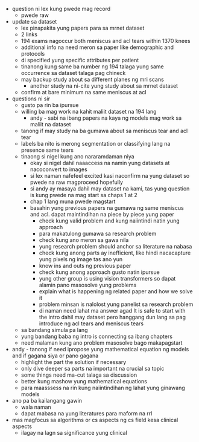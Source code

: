 - question ni lex kung pwede mag record
	- pwede raw
- update sa dataset
	- lex pinapakita  yung papers para sa mrnet dataset
	- 2 links
	- 194 exams nagoccur both meniscus and acl tears within 1370 knees
	- additional info na need meron sa paper like demographic and protocols
	- di specified yung specific attributes per patient
	- tinanong kung same ba number ng 194 talaga yung same occurrence sa dataset talaga pag chineck
	- may backup study about sa different planes ng mri scans
		- another study na ni-cite yung study about sa mrnet dataset
	- confirm at bare minimum na same meniscus at acl
- questions ni sir
	- gusto pa rin ba ipursue
	- willing ba mag work na kahit maliit dataset na 194 lang
		- andy - sabi na ibang papers na kaya ng models mag work sa maliit na dataset
	- tanong if may study na ba gumawa about sa meniscus tear and acl tear
	- labels ba nito is merong segmentation or classifying lang na presence same tears
	- tinaong si nigel kung ano nararamdaman niya
		- okay si nigel dahil naaaccess na namin yung datasets at nacoconvert to images
		- si lex naman nafefeel excited kasi naconfirm na yung dataset so pwede na raw magproceed hopefully
		- si andy ay masaya dahil may dataset na kami, tas yung question is kung pwede na mag start sa chaps 1 at 2
		- chap 1 lang muna pwede magstart
		- basahin yung previous papers na gumawa ng same meniscus and acl. dapat maintindihan na piece by piece yung paper
			- check kung valid problem and kung naiintindi natin yung approach
			- para makatulong gumawa sa research problem
			- check kung ano meron sa gawa nila
			- yung research problem should anchor sa literature na nabasa
			- check kung anong parts ay inefficient, like hindi nacacapture yung pixels ng image tas ano yun
			- know ins and outs ng previous paper
			- check kung anong approach gusto natin ipursue
			- yung other group is using vision transformers so dapat alamin pano masosolve yung problems
			- explain what is happening ng related paper and how we solve it
			- problem minsan is nalolost yung panelist sa research problem
			- di naman need lahat ma answer agad
	It is safe to start with the intro dahil may dataset pero hanggang dun lang sa pag introduce ng acl tears and meniscus tears
	- sa bandang simula pa lang
	- yung bandang baba ng intro is connecting sa ibang chapters
	- need malaman kung ano problem masosolve bago makapagstart
- andy - tanong if need ipropose yung mathematical equation ng models and if gagana siya or pano gagana
	- highlight the part the solution if necessary
	- only dive deeper sa parts na important na crucial sa topic
	- some things need ma-cut talaga sa discussion
	- better kung mashow yung mathematical equations
	- para maasssess na rin kung naiintindihan ng lahat yung ginawang models
- ano pa ba kailangang gawin
	- wala naman 
	- dapat mabasa na yung literatures para maform na rrl
- mas magfocus sa algorithms or cs aspects ng cs field kesa clinical aspects
	- ilagay na lagn sa significance yung clinical